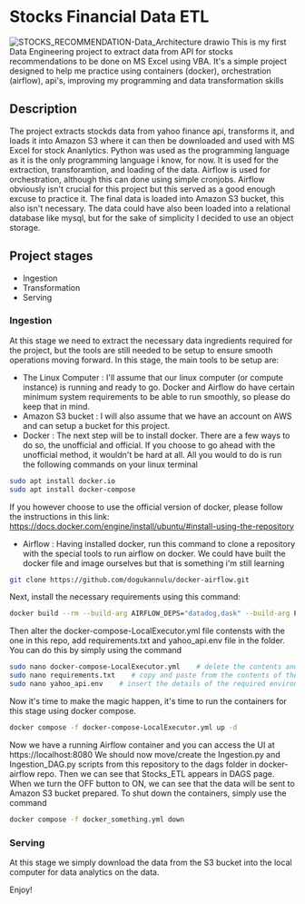 # Stocks Financial Data ETL
![STOCKS_RECOMMENDATION-Data_Architecture drawio](https://github.com/Ebube0011/de_StocksRecommendations/assets/149321069/a6ab279b-162d-4d84-8d5d-ea2e2b181055)
This is my first Data Engineering project to extract data from API for stocks recommendations to be done on MS Excel using VBA. It's a simple project designed to help me practice using containers (docker), orchestration (airflow), api's, improving my programming and data transformation skills

## Description
The project extracts stockds data from yahoo finance api, transforms it, and loads it into Amazon S3 where it can then be downloaded and used with MS Excel for stock Ananlytics. Python was used as the programming language as it is the only programming language i know, for now. It is used for the extraction, transforamtion, and loading of the data. Airflow is used for orchestration, although this can done using simple cronjobs. Airflow obviously isn't crucial for this project but this served as a good enough excuse to practice it.
The final data is loaded into Amazon S3 bucket, this also isn't necessary. The data could have also been loaded into a relational database like mysql, but for the sake of simplicity I decided to use an object storage. 

## Project stages
- Ingestion
- Transformation
- Serving

### Ingestion
At this stage we need to extract the necessary data ingredients required for the project, but the tools are still needed to be setup to ensure smooth operations moving forward. In this stage, the main tools to be setup are:
- The Linux Computer : 
  I'll assume that our linux computer (or compute instance) is running and ready to go. Docker and Airflow do have certain minimum system requirements to be able to run smoothly, so please do keep that in mind.
- Amazon S3 bucket : 
  I will also assume that we have an account on AWS and can setup a bucket for this project.
- Docker : 
  The next step will be to install docker. There are a few ways to do so, the unofficial and official. If you choose to go ahead with the unofficial method, it wouldn't be hard at all. All you would to do is run the following commands on your linux terminal
```bash
sudo apt install docker.io
sudo apt install docker-compose
```
If you however choose to use the official version of docker, please follow the instructions in this link: https://docs.docker.com/engine/install/ubuntu/#install-using-the-repository
- Airflow : 
  Having installed docker, run this command to clone a repository with the special tools to run airflow on docker. We could have built the docker file and image ourselves but that is something i'm still learning
```bash
git clone https://github.com/dogukannulu/docker-airflow.git
```
Next, install the necessary requirements using this command:
```bash
docker build --rm --build-arg AIRFLOW_DEPS="datadog,dask" --build-arg PYTHON_DEPS="flask_oauthlib>=0.9" -t puckel/docker-airflow .
```
Then alter the docker-compose-LocalExecutor.yml file contensts with the one in this repo, add requirements.txt and yahoo_api.env file in the folder. You can do this by simply using the command
```bash
sudo nano docker-compose-LocalExecutor.yml    # delete the contents and replace with contents of the one in this repository
sudo nano requirements.txt    # copy and paste from the contents of the one in this repository
sudo nano yahoo_api.env    # insert the details of the required environment variables
```
Now it's time to make the magic happen, it's time to run the containers for this stage using docker compose.
```bash
docker compose -f docker-compose-LocalExecutor.yml up -d
```
Now we have a running Airflow container and you can access the UI at https://localhost:8080
We should now move/create the Ingestion.py and Ingestion_DAG.py scripts from this repository to the dags folder in docker-airflow repo. Then we can see that Stocks_ETL appears in DAGS page.
When we turn the OFF button to ON, we can see that the data will be sent to Amazon S3 bucket prepared.
To shut down the containers, simply use the command
```bash
docker compose -f docker_something.yml down
```
 
### Serving
At this stage we simply download the data from the S3 bucket into the local computer for data analytics on the data. 

Enjoy!


